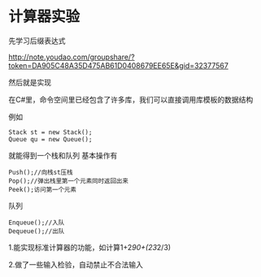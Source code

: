 # 计算器实验

先学习后缀表达式

http://note.youdao.com/groupshare/?token=DA905C48A35D475AB61D0408679EE65E&gid=32377567

然后就是实现

在C#里，命令空间里已经包含了许多库，我们可以直接调用库模板的数据结构

例如
```
Stack st = new Stack();
Queue qu = new Queue();
```

就能得到一个栈和队列
基本操作有

```
Push();//向栈st压栈
Pop();//弹出栈里第一个元素同时返回出来
Peek();访问第一个元素
```
队列

```
Enqueue();//入队
Dequeue();//出队
```


1.能实现标准计算器的功能，如计算1+2*90+(23*2/3)


2.做了一些输入检验，自动禁止不合法输入
